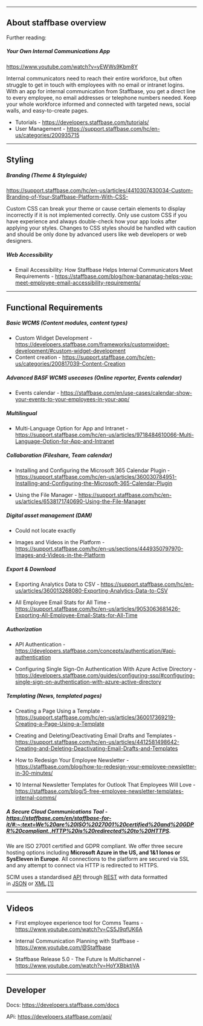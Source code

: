 ----


## About staffbase overview

Further reading: 

##### Your Own Internal Communications App
https://www.youtube.com/watch?v=yEWWs9Kbm8Y

Internal communicators need to reach their entire workforce, but often struggle to get in touch with employees with no email or intranet logins. With an app for internal communication from Staffbase, you get a direct line to every employee, no email addresses or telephone numbers needed. Keep your whole workforce informed and connected with targeted news, social walls, and easy-to-create pages.

* Tutorials - https://developers.staffbase.com/tutorials/
* User Management - https://support.staffbase.com/hc/en-us/categories/200935715


---

## Styling

##### Branding (Theme & Styleguide)
https://support.staffbase.com/hc/en-us/articles/4410307430034-Custom-Branding-of-Your-Staffbase-Platform-With-CSS-

Custom CSS can break your theme or cause certain elements to display incorrectly if it is not implemented correctly. Only use custom CSS if you have experience and always double-check how your app looks after applying your styles. Changes to CSS styles should be handled with caution and should be only done by advanced users like web developers or web designers.

##### Web Accessibility
* Email Accessibility: How Staffbase Helps Internal Communicators Meet Requirements  - https://staffbase.com/blog/how-bananatag-helps-you-meet-employee-email-accessibility-requirements/
 

---

## Functional Requirements

##### Basic WCMS (Content modules, content types)

* Custom Widget Development - https://developers.staffbase.com/frameworks/customwidget-development/#custom-widget-development
* Content creation - https://support.staffbase.com/hc/en-us/categories/200817039-Content-Creation


##### Advanced BASF WCMS usecases (Online reporter, Events calendar)

* Events calendar  - https://staffbase.com/en/use-cases/calendar-show-your-events-to-your-employees-in-your-app/


##### Multilingual 

* Multi-Language Option for App and Intranet  - https://support.staffbase.com/hc/en-us/articles/9718484610066-Multi-Language-Option-for-App-and-Intranet


##### Collaboration (Fileshare, Team calendar) 

* Installing and Configuring the Microsoft 365 Calendar Plugin  - https://support.staffbase.com/hc/en-us/articles/360030784951-Installing-and-Configuring-the-Microsoft-365-Calendar-Plugin

* Using the File Manager  - https://support.staffbase.com/hc/en-us/articles/6538171740690-Using-the-File-Manager


##### Digital asset management (DAM)

* Could not locate exactly

* Images and Videos in the Platform -  https://support.staffbase.com/hc/en-us/sections/4449350797970-Images-and-Videos-in-the-Platform


##### Export & Download

* Exporting Analytics Data to CSV  - https://support.staffbase.com/hc/en-us/articles/360013268080-Exporting-Analytics-Data-to-CSV

* All Employee Email Stats for All Time  - https://support.staffbase.com/hc/en-us/articles/9053063681426-Exporting-All-Employee-Email-Stats-for-All-Time


##### Authorization

* API Authentication - https://developers.staffbase.com/concepts/authentication/#api-authentication

* Configuring Single Sign-On Authentication With Azure Active Directory - https://developers.staffbase.com/guides/configuring-sso/#configuring-single-sign-on-authentication-with-azure-active-directory


#####  Templating (News, templated pages)

* Creating a Page Using a Template - https://support.staffbase.com/hc/en-us/articles/360017369219-Creating-a-Page-Using-a-Template

* Creating and Deleting/Deactivating Email Drafts and Templates - https://support.staffbase.com/hc/en-us/articles/4412581498642-Creating-and-Deleting-Deactivating-Email-Drafts-and-Templates

* How to Redesign Your Employee Newsletter - https://staffbase.com/blog/how-to-redesign-your-employee-newsletter-in-30-minutes/

* 10 Internal Newsletter Templates for Outlook That Employees Will Love - https://staffbase.com/blog/5-free-employee-newsletter-templates-internal-comms/


##### A Secure Cloud Communications Tool - https://staffbase.com/en/staffbase-for-it/#:~:text=We%20are%20ISO%2027001%20certified%20and%20GDPR%20compliant.,HTTP%20is%20redirected%20to%20HTTPS.

We are ISO 27001 certified and GDPR compliant. We offer three secure hosting options including **Microsoft Azure in the US, and 1&1 Ionos or SysEleven in Europe**. All connections to the platform are secured via SSL and any attempt to connect via HTTP is redirected to HTTPS.

SCIM uses a standardised [API](https://en.wikipedia.org/wiki/API "API") through [REST](https://en.wikipedia.org/wiki/REST "REST") with data formatted in [JSON](https://en.wikipedia.org/wiki/JSON "JSON") or [XML](https://en.wikipedia.org/wiki/XML "XML").[[1]](https://en.wikipedia.org/wiki/System_for_Cross-domain_Identity_Management#cite_note-SCIM-19-1)


---------------------------------------

## Videos

* First employee experience tool for Comms Teams  - https://www.youtube.com/watch?v=CS5J9qfUK6A

* Internal Communication Planning with Staffbase - https://www.youtube.com/@Staffbase

* Staffbase Release 5.0 - The Future Is Multichannel -  https://www.youtube.com/watch?v=HoYXBbktjVA



---

## Developer 

Docs: https://developers.staffbase.com/docs

APi:  https://developers.staffbase.com/api/